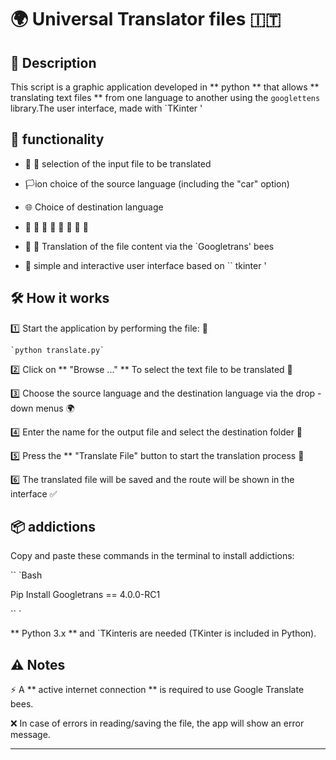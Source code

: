 # 🌍 Universal Translator files 🇮🇹



## 📖 Description

This script is a graphic application developed in ** python ** that allows ** translating text files ** from one language to another using the `googlettens` library.The user interface, made with `TKinter '

## 🚀 functionality

- 📂 📂 selection of the input file to be translated

- 🏳️ion choice of the source language (including the "car" option)

- 🌐 Choice of destination language

- 💾 💾 💾 💾 💾 💾 💾 💾

- 🔄 🔄 Translation of the file content via the `Googletrans' bees

- 🎨 simple and interactive user interface based on `` tkinter '



## 🛠️ How it works

1️⃣ Start the application by performing the file: 🏁


`` `python translate.py` ``

2️⃣ Click on ** "Browse ..." ** To select the text file to be translated 📂

3️⃣ Choose the source language and the destination language via the drop -down menus 🌍

4️⃣ Enter the name for the output file and select the destination folder 📁

5️⃣ Press the ** "Translate File" button to start the translation process 🔄

6️⃣ The translated file will be saved and the route will be shown in the interface ✅



## 📦 addictions

Copy and paste these commands in the terminal to install addictions:

`` `Bash

Pip Install Googletrans == 4.0.0-RC1

`` `

** Python 3.x ** and `TKinteris are needed (TKinter is included in Python).



## ⚠️ Notes

⚡ A ** active internet connection ** is required to use Google Translate bees.

❌ In case of errors in reading/saving the file, the app will show an error message.



---
